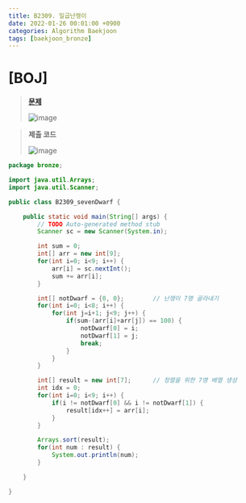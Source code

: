 ```yaml
---
title: B2309. 일곱난쟁이
date: 2022-01-26 00:01:00 +0900
categories: Algorithm Baekjoon
tags: [baekjoon_bronze]
---
```


# [BOJ]

> **[문제](https://www.acmicpc.net/problem/2309)**
>
> ![image](https://user-images.githubusercontent.com/80896077/174922145-e5c6db33-9090-4d11-8d1f-e9c36901a2d8.png)

> **제출 코드**
>
> ![image](https://user-images.githubusercontent.com/80896077/174922239-81965361-71cd-47f6-84ca-5681f9098d22.png)

```java
package bronze;

import java.util.Arrays;
import java.util.Scanner;

public class B2309_sevenDwarf {

	public static void main(String[] args) {
		// TODO Auto-generated method stub
		Scanner sc = new Scanner(System.in);

		int sum = 0;
		int[] arr = new int[9];
		for(int i=0; i<9; i++) {
			arr[i] = sc.nextInt();
			sum += arr[i];
		}

		int[] notDwarf = {0, 0};		// 난쟁이 7명 골라내기
		for(int i=0; i<8; i++) {
			for(int j=i+1; j<9; j++) {
				if(sum-(arr[i]+arr[j]) == 100) {
					notDwarf[0] = i;
					notDwarf[1] = j;
					break;
				}
			}
		}

		int[] result = new int[7];		// 정렬을 위한 7명 배열 생성
		int idx = 0;
		for(int i=0; i<9; i++) {
			if(i != notDwarf[0] && i != notDwarf[1]) {
				result[idx++] = arr[i];
			}
		}

		Arrays.sort(result);
		for(int num : result) {
			System.out.println(num);
		}

	}

}
```
